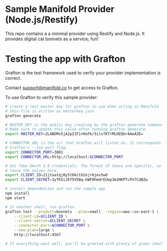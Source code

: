 # Sample Manifold Provider (Node.js/Restify)

This repo contains a a minimal provider using Restify and Node.js.
It provides digital cat bonnets as a service; fun!

# Testing the app with Grafton

Grafton is the test framework used to verify your provider implementation is
correct.

Contact [support@manifold.co](mailto:support@manifold.co) to get access to
Grafton.


To use Grafton to verify this sample provider:

```bash
# create a test master key for grafton to use when acting as Manifold
# this file is written as masterkey.json
grafton generate

# MASTER_KEY is the public key creating by the grafton generate command
# Make sure to update this value after running grafton generate.
export MASTER_KEY=2LABDMv5jA2pIIF1+HoFk/5ilsfKTrMLOEQbrAAeA2E=

# CONNECTOR_URL is the url that Grafton will listen on. It corresponds to
# Grafton's --sso-port flag.
export CONNECTOR_PORT=3001
export CONNECTOR_URL=http://localhost:$CONNECTOR_PORT

# Set fake OAuth 2.0 credentials. The format of these are specific, so you can
# reuse the values here.
export CLIENT_ID=21jtaatqj8y5t0kctb2ejr6jev5w8
export CLIENT_SECRET=3yTKSiJ6f5V5Bq-kWF0hmdrEUep3m3HKPTcPX7CdBZw

# install dependencies and run the sample app
npm install
npm start

# In another shell, run grafton.
grafton test --product=bonnets --plan=small --region=aws::us-east-1 \
    --client-id=$CLIENT_ID \
    --client-secret=$CLIENT_SECRET \
    --connector-port=$CONNECTOR_PORT \
    --new-plan=large \
    http://localhost:4567

# If everything went well, you'll be greeted with plenty of green check marks!
```

